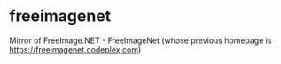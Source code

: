 # freeimagenet
Mirror of FreeImage.NET - FreeImageNet (whose previous homepage is https://freeimagenet.codeplex.com)
